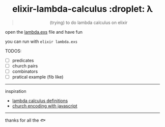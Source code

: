 <h1 align="center">elixir-lambda-calculus  :droplet: λ </h1>
<blockquote align="center">(trying) to do lambda calculus on elixir</blockquote>

open the [lambda.exs](/lambda.exs) file and have fun

you can run with `elixir lambda.exs`

TODOS:
- [ ] predicates
- [ ] church pairs
- [ ] combinators
- [ ] pratical example (fib like)
---

inspiration
- [lambda calculus definitions](https://en.wikipedia.org/wiki/Lambda_calculus)
- [church encoding with javascript](https://github.com/terremoth/js-church-encoding)

---
thanks for all the :fish:

